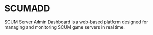 # SCUMADD
SCUM Server Admin Dashboard is a web-based platform designed for managing and monitoring SCUM game servers in real time.
